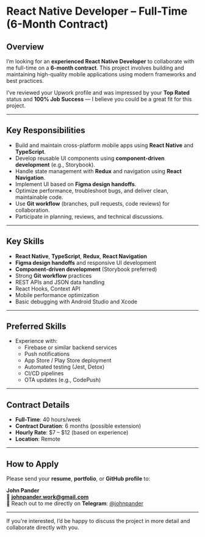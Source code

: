 # React Native Developer – Full-Time (6-Month Contract)

## Overview

I’m looking for an **experienced React Native Developer** to collaborate with me full-time on a **6-month contract**. This project involves building and maintaining high-quality mobile applications using modern frameworks and best practices.

I’ve reviewed your Upwork profile and was impressed by your **Top Rated** status and **100% Job Success** — I believe you could be a great fit for this project.

---

## Key Responsibilities

- Build and maintain cross-platform mobile apps using **React Native** and **TypeScript**.
- Develop reusable UI components using **component-driven development** (e.g., Storybook).
- Handle state management with **Redux** and navigation using **React Navigation**.
- Implement UI based on **Figma design handoffs**.
- Optimize performance, troubleshoot bugs, and deliver clean, maintainable code.
- Use **Git workflow** (branches, pull requests, code reviews) for collaboration.
- Participate in planning, reviews, and technical discussions.

---

## Key Skills

- **React Native**, **TypeScript**, **Redux**, **React Navigation**
- **Figma design handoffs** and responsive UI development
- **Component-driven development** (Storybook preferred)
- Strong **Git workflow** practices
- REST APIs and JSON data handling
- React Hooks, Context API
- Mobile performance optimization
- Basic debugging with Android Studio and Xcode

---

## Preferred Skills

- Experience with:
  - Firebase or similar backend services
  - Push notifications
  - App Store / Play Store deployment
  - Automated testing (Jest, Detox)
  - CI/CD pipelines
  - OTA updates (e.g., CodePush)

---

## Contract Details

- **Full-Time**: 40 hours/week  
- **Contract Duration**: 6 months (possible extension)  
- **Hourly Rate**: $7 – $12 (based on experience)  
- **Location**: Remote  

---

## How to Apply

Please send your **resume**, **portfolio**, or **GitHub profile** to:

**John Pander**  
📧 **johnpander.work@gmail.com**  
💬 Reach out to me directly on **Telegram**: [@johnpander](https://t.me/johnpander)

---

If you're interested, I’d be happy to discuss the project in more detail and collaborate directly with you.
